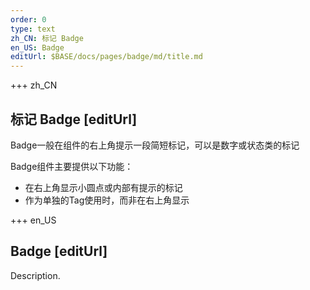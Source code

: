 ```yaml
---
order: 0
type: text
zh_CN: 标记 Badge
en_US: Badge
editUrl: $BASE/docs/pages/badge/md/title.md
---
```


+++  zh_CN 
## 标记 Badge [editUrl]  
Badge一般在组件的右上角提示一段简短标记，可以是数字或状态类的标记

Badge组件主要提供以下功能：
- 在右上角显示小圆点或内部有提示的标记
- 作为单独的Tag使用时，而非在右上角显示


+++  en_US 
## Badge [editUrl] 
 Description.
